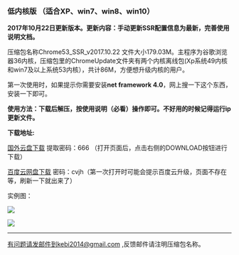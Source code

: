 ### 低内核版 （适合XP、win7、win8、win10）

**2017年10月22日更新版本。更新内容：手动更新SSR配置信息为最新，完善使用说明文档。**

压缩包名称Chrome53_SSR_v2017.10.22 文件大小179.03M。主程序为谷歌浏览器36内核，压缩包里的ChromeUpdate文件夹有两个内核离线包(Xp系统49内核和win7及以上系统53内核），共计86M，方便想升级内核的用户。

第一次使用时，如果提示你需要安装**net framework 4.0**，网上搜一下这个东西，安装一下即可。

**使用方法：下载后解压，按使用说明（必看）操作即可。不好用的时候记得运行ip更新文件。**


**下载地址:**

[国外云盘下载](https://nofile.io/f/77vCUTGw908/Chrome53_SSR_v2017.10.22.7z) 提取密码：666 （打开页面后，点击右侧的DOWNLOAD按钮进行下载）

[百度云网盘下载](https://pan.baidu.com/s/1bp6OcdL) 密码：cvjh（第一次打开时可能会提示百度云升级，页面不存在等，刷新一下就出来了）


实例图：

![](https://raw.githubusercontent.com/Alvin9999/pac2/master/softimag/53ssr100.PNG)

![](https://raw.githubusercontent.com/Alvin9999/pac2/master/softimag/53chromess001.png)


***


有问题请发邮件到kebi2014@gmail.com ,反馈邮件请注明压缩包名称。